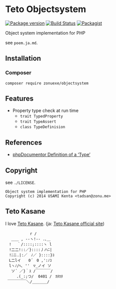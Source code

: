 Teto Objectsystem
=================

[![Package version](http://img.shields.io/packagist/v/zonuexe/objectsystem.svg?style=flat)](https://packagist.org/packages/zonuexe/objectsystem)
[![Build Status](https://travis-ci.org/BaguettePHP/php-objectsystem.svg?branch=master)](https://travis-ci.org/BaguettePHP/php-objectsystem)
[![Packagist](http://img.shields.io/packagist/dt/zonuexe/objectsystem.svg?style=flat)](https://packagist.org/packages/zonuexe/objectsystem)

Object system implementation for PHP

see `poem.ja.md`.

Installation
------------

### Composer

```
composer require zonuexe/objectsystem
```

Features
--------

* Property type check at run time
  * `trait TypedProperty`
  * `trait TypeAssert`
  * `class TypeDefinision`

References
----------

* [phpDocumentor Definition of a ‘Type’](http://www.phpdoc.org/docs/latest/references/phpdoc/types.html)

Copyright
---------

see `./LICENSE`.

    Object system implementation for PHP
    Copyright (c) 2014 USAMI Kenta <tadsan@zonu.me>

Teto Kasane
-----------

I love [Teto Kasane](http://utau.wikia.com/wiki/Teto_Kasane). (ja: [Teto Kasane official site](http://kasaneteto.jp/))

```
　　　　　 　r /
　 ＿＿ , --ヽ!-- .､＿
　! 　｀/::::;::::ヽ l
　!二二!::／}::::丿ハﾆ|
　!ﾆニ.|:／　ﾉ／ }::::}ｺ
　L二lイ　　0´　0 ,':ﾉｺ
　lヽﾉ/ﾍ､ ''　▽_ノイ ソ
 　ソ´ ／}｀ｽ /￣￣￣￣/
　　　.(_:;つ/  0401 /　ｶﾀｶﾀ
 ￣￣￣￣￣＼/＿＿＿＿/
```
